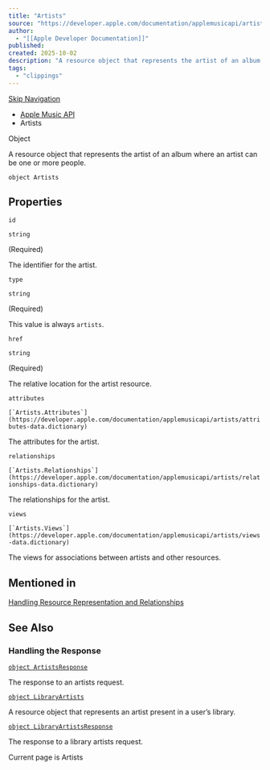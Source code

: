 ```yaml
---
title: "Artists"
source: "https://developer.apple.com/documentation/applemusicapi/artists"
author:
  - "[[Apple Developer Documentation]]"
published:
created: 2025-10-02
description: "A resource object that represents the artist of an album where an artist can be one or more people."
tags:
  - "clippings"
---
```

[Skip Navigation](https://developer.apple.com/documentation/applemusicapi/#app-main)

- [Apple Music API](https://developer.apple.com/documentation/applemusicapi)
- Artists

Object

A resource object that represents the artist of an album where an artist can be one or more people.

```
object Artists
```

## Properties

`id`

`string`

(Required)

The identifier for the artist.

`type`

`string`

(Required)

This value is always `artists`.

`href`

`string`

(Required)

The relative location for the artist resource.

`attributes`

``[`Artists.Attributes`](https://developer.apple.com/documentation/applemusicapi/artists/attributes-data.dictionary)``

The attributes for the artist.

`relationships`

``[`Artists.Relationships`](https://developer.apple.com/documentation/applemusicapi/artists/relationships-data.dictionary)``

The relationships for the artist.

`views`

``[`Artists.Views`](https://developer.apple.com/documentation/applemusicapi/artists/views-data.dictionary)``

The views for associations between artists and other resources.

## Mentioned in

[Handling Resource Representation and Relationships](https://developer.apple.com/documentation/applemusicapi/handling-resource-representation-and-relationships)

## See Also

### Handling the Response

[`object ArtistsResponse`](https://developer.apple.com/documentation/applemusicapi/artistsresponse)

The response to an artists request.

[`object LibraryArtists`](https://developer.apple.com/documentation/applemusicapi/libraryartists)

A resource object that represents an artist present in a user’s library.

[`object LibraryArtistsResponse`](https://developer.apple.com/documentation/applemusicapi/libraryartistsresponse)

The response to a library artists request.

Current page is Artists